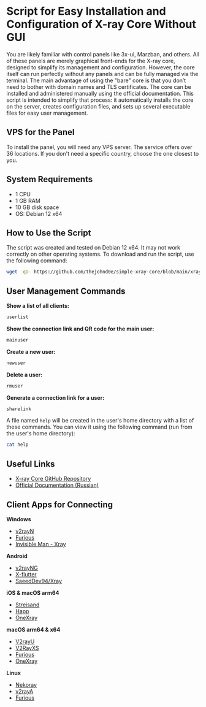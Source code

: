 # Script for Easy Installation and Configuration of X-ray Core Without GUI

You are likely familiar with control panels like 3x-ui, Marzban, and others. All of these panels are merely graphical front-ends for the X-ray core, designed to simplify its management and configuration. However, the core itself can run perfectly without any panels and can be fully managed via the terminal. The main advantage of using the "bare" core is that you don’t need to bother with domain names and TLS certificates. The core can be installed and administered manually using the official documentation. This script is intended to simplify that process: it automatically installs the core on the server, creates configuration files, and sets up several executable files for easy user management.

## VPS for the Panel

To install the panel, you will need any VPS server.
The service offers over 36 locations. If you don't need a specific country, choose the one closest to you.

## System Requirements

* 1 CPU
* 1 GB RAM
* 10 GB disk space
* OS: Debian 12 x64

## How to Use the Script

The script was created and tested on Debian 12 x64. It may not work correctly on other operating systems. To download and run the script, use the following command:

```sh
wget -qO- https://github.com/thejohnd0e/simple-xray-core/blob/main/xray-install | bash
```
## User Management Commands

**Show a list of all clients:**

```sh
userlist
```

**Show the connection link and QR code for the main user:**

```sh
mainuser
```

**Create a new user:**

```sh
newuser
```

**Delete a user:**

```sh
rmuser
```

**Generate a connection link for a user:**

```sh
sharelink
```

A file named `help` will be created in the user's home directory with a list of these commands. You can view it using the following command (run from the user's home directory):

```sh
cat help
```

## Useful Links

* [X-ray Core GitHub Repository](https://github.com/XTLS/Xray-core)
* [Official Documentation (Russian)](https://xtls.github.io/ru/)

## Client Apps for Connecting

**Windows**

* [v2rayN](https://github.com/2dust/v2rayN)
* [Furious](https://github.com/LorenEteval/Furious)
* [Invisible Man - Xray](https://github.com/InvisibleManVPN/InvisibleMan-XRayClient)

**Android**

* [v2rayNG](https://github.com/2dust/v2rayNG)
* [X-flutter](https://github.com/XTLS/X-flutter)
* [SaeedDev94/Xray](https://github.com/SaeedDev94/Xray)

**iOS & macOS arm64**

* [Streisand](https://apps.apple.com/app/streisand/id6450534064)
* [Happ](https://apps.apple.com/app/happ-proxy-utility/id6504287215)
* [OneXray](https://github.com/OneXray/OneXray)

**macOS arm64 & x64**

* [V2rayU](https://github.com/yanue/V2rayU)
* [V2RayXS](https://github.com/tzmax/V2RayXS)
* [Furious](https://github.com/LorenEteval/Furious)
* [OneXray](https://github.com/OneXray/OneXray)

**Linux**

* [Nekoray](https://github.com/MatsuriDayo/nekoray)
* [v2rayA](https://github.com/v2rayA/v2rayA)
* [Furious](https://github.com/LorenEteval/Furious)

